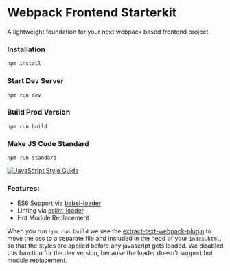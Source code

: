 # Webpack Frontend Starterkit

A lightweight foundation for your next webpack based frontend project.


### Installation

```
npm install
```

### Start Dev Server 

```
npm run dev
```

### Build Prod Version

```
npm run build
```

### Make JS Code Standard
```
npm run standard
```

[![JavaScript Style Guide](https://cdn.rawgit.com/feross/standard/master/badge.svg)](https://github.com/feross/standard)

### Features:

* ES6 Support via [babel-loader](https://github.com/babel/babel-loader)
* Linting via [eslint-loader](https://github.com/MoOx/eslint-loader)
* Hot Module Replacement

When you run `npm run build` we use the [extract-text-webpack-plugin](https://github.com/webpack/extract-text-webpack-plugin) to move the css to a separate file and included in the head of your `index.html`, so that the styles are applied before any javascript gets loaded. We disabled this function for the dev version, because the loader doesn't support hot module replacement.

